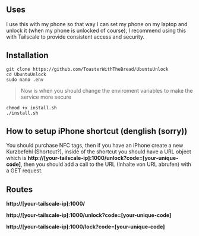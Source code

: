 ## Uses
I use this with my phone so that way I can set my phone on my laptop and unlock it (when my phone is unlocked of course), I recommend using this with Tailscale to provide consistent access and security.

## Installation
```
git clone https://github.com/ToasterWithTheBread/UbuntuUnlock
cd UbuntuUnlock
sudo nano .env
```

>Now is when you should change the enviroment variables to make the service more secure

```
chmod +x install.sh
./install.sh
```

## How to setup iPhone shortcut (denglish (sorry))
You should purchase NFC tags, then if you have an iPhone create a new Kurzbefehl (Shortcut?), inside of the shortcut you should have a URL object which is **http://[your-tailscale-ip]:1000/unlock?code=[your-unique-code]**,
then you should add a call to the URL (Inhalte von URL abrufen) with a GET request.

## Routes
**http://[your-tailscale-ip]:1000/**

**http://[your-tailscale-ip]:1000/unlock?code=[your-unique-code]**

**http://[your-tailscale-ip]:1000/lock?code=[your-unique-code]**
